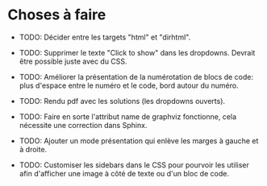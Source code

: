 # Choses à faire

- TODO: Décider entre les targets "html" et "dirhtml".

- TODO: Supprimer le texte "Click to show" dans les dropdowns. Devrait être
  possible juste avec du CSS.

- TODO: Améliorer la présentation de la numérotation de blocs de code: plus
  d'espace entre le numéro et le code, bord autour du numéro.

- TODO: Rendu pdf avec les solutions (les dropdowns ouverts).

- TODO: Faire en sorte l'attribut name de graphviz fonctionne, cela nécessite
  une correction dans Sphinx.

- TODO: Ajouter un mode présentation qui enlève les marges à gauche et à droite.

- TODO: Customiser les sidebars dans le CSS pour pourvoir les utiliser afin
  d'afficher une image à côté de texte ou d'un bloc de code.
